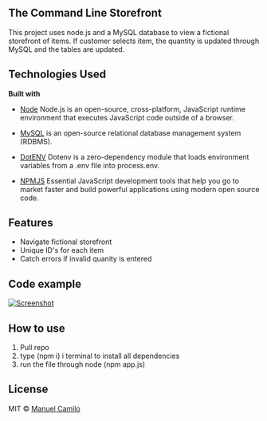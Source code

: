 ## The Command Line Storefront
This project uses node.js and a MySQL database to view a fictional storefront of
items. If customer selects item, the quantity is updated through MySQL and 
the tables are updated.

## Technologies Used
<b>Built with</b>
- [Node](https://nodejs.org/)
Node.js is an open-source, cross-platform, JavaScript runtime environment that executes JavaScript code outside of a browser.

- [MySQL](https://www.mysql.com/)
is an open-source relational database management system (RDBMS).

- [DotENV](https://www.npmjs.com/package/dotenv)
Dotenv is a zero-dependency module that loads environment variables from a .env file into process.env.

- [NPMJS](https://www.npmjs.com/)
Essential JavaScript development tools that help you go to market faster and build powerful applications using modern open source code.

## Features
- Navigate fictional storefront
- Unique ID's for each item
- Catch errors if invalid quanity is entered

## Code example
[![Screenshot](https://imgur.com/a/JEOWPfE.png)](https://imgur.com/a/JEOWPfE.png)


## How to use
1. Pull repo
2. type (npm i) i  terminal to install all dependencies
4. run the file through node (npm app.js)

## License
MIT © [Manuel Camilo]()
